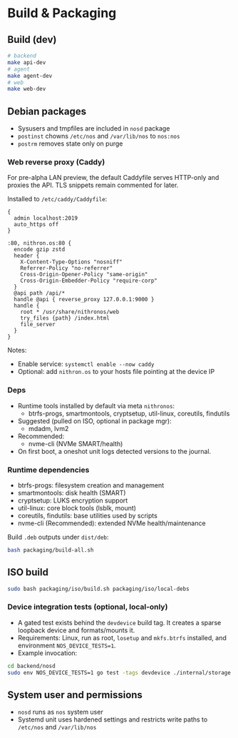 # Build & Packaging

## Build (dev)
```bash
# backend
make api-dev
# agent
make agent-dev
# web
make web-dev
```

## Debian packages
- Sysusers and tmpfiles are included in `nosd` package
- `postinst` chowns `/etc/nos` and `/var/lib/nos` to `nos:nos`
- `postrm` removes state only on purge

### Web reverse proxy (Caddy)

For pre-alpha LAN preview, the default Caddyfile serves HTTP-only and proxies the API. TLS snippets remain commented for later.

Installed to `/etc/caddy/Caddyfile`:

```
{
  admin localhost:2019
  auto_https off
}

:80, nithron.os:80 {
  encode gzip zstd
  header {
    X-Content-Type-Options "nosniff"
    Referrer-Policy "no-referrer"
    Cross-Origin-Opener-Policy "same-origin"
    Cross-Origin-Embedder-Policy "require-corp"
  }
  @api path /api/*
  handle @api { reverse_proxy 127.0.0.1:9000 }
  handle {
    root * /usr/share/nithronos/web
    try_files {path} /index.html
    file_server
  }
}
```

Notes:
- Enable service: `systemctl enable --now caddy`
- Optional: add `nithron.os` to your hosts file pointing at the device IP

### Deps
- Runtime tools installed by default via meta `nithronos`:
  - btrfs-progs, smartmontools, cryptsetup, util-linux, coreutils, findutils
- Suggested (pulled on ISO, optional in package mgr):
  - mdadm, lvm2
- Recommended:
  - nvme-cli (NVMe SMART/health)
- On first boot, a oneshot unit logs detected versions to the journal.

### Runtime dependencies
- btrfs-progs: filesystem creation and management
- smartmontools: disk health (SMART)
- cryptsetup: LUKS encryption support
- util-linux: core block tools (lsblk, mount)
- coreutils, findutils: base utilities used by scripts
- nvme-cli (Recommended): extended NVMe health/maintenance

Build `.deb` outputs under `dist/deb`:
```bash
bash packaging/build-all.sh
```

## ISO build
```bash
sudo bash packaging/iso/build.sh packaging/iso/local-debs
```

### Device integration tests (optional, local-only)
- A gated test exists behind the `devdevice` build tag. It creates a sparse loopback device and formats/mounts it.
- Requirements: Linux, run as root, `losetup` and `mkfs.btrfs` installed, and environment `NOS_DEVICE_TESTS=1`.
- Example invocation:
```bash
cd backend/nosd
sudo env NOS_DEVICE_TESTS=1 go test -tags devdevice ./internal/storage -run LoopDeviceCreateSingle -v
```

## System user and permissions
- `nosd` runs as `nos` system user
- Systemd unit uses hardened settings and restricts write paths to `/etc/nos` and `/var/lib/nos`
